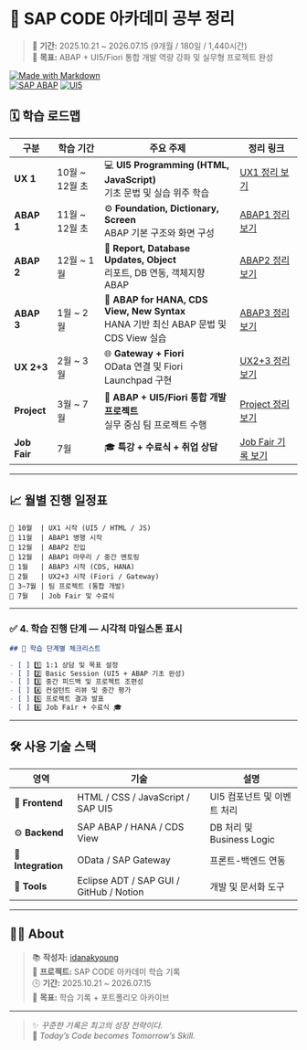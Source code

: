 # 🌟 SAP CODE 아카데미 공부 정리

> 💼 **기간:** 2025.10.21 ~ 2026.07.15 (9개월 / 180일 / 1,440시간)  
> 🎯 **목표:** ABAP + UI5/Fiori 통합 개발 역량 강화 및 실무형 프로젝트 완성  

[![Made with Markdown](https://img.shields.io/badge/MD-Markdown-blue?logo=markdown)](https://daringfireball.net/projects/markdown/)  
[![SAP ABAP](https://img.shields.io/badge/SAP-ABAP-0FAAFF?logo=sap)](https://developers.sap.com/topics/abap.html)
[![UI5](https://img.shields.io/badge/SAP-UI5-009FDA?logo=sap)](https://ui5.sap.com)


## 🗓️ 학습 로드맵

| 구분 | 학습 기간 | 주요 주제 | 정리 링크 |
|------|------------|------------|------------|
| **UX 1** | 10월 ~ 12월 초 | 💻 **UI5 Programming (HTML, JavaScript)**<br>기초 문법 및 실습 위주 학습 | [UX1 정리 보기](https://idanakyoung.github.io/sapcode/ux1) |
| **ABAP 1** | 11월 ~ 12월 초 | ⚙️ **Foundation, Dictionary, Screen**<br>ABAP 기본 구조와 화면 구성 | [ABAP1 정리 보기](https://idanakyoung.github.io/sapcode/abap1) |
| **ABAP 2** | 12월 ~ 1월 | 🧩 **Report, Database Updates, Object**<br>리포트, DB 연동, 객체지향 ABAP | [ABAP2 정리 보기](https://idanakyoung.github.io/sapcode/abap2) |
| **ABAP 3** | 1월 ~ 2월 | 🧠 **ABAP for HANA, CDS View, New Syntax**<br>HANA 기반 최신 ABAP 문법 및 CDS View 실습 | [ABAP3 정리 보기](https://idanakyoung.github.io/sapcode/abap3) |
| **UX 2+3** | 2월 ~ 3월 | 🌐 **Gateway + Fiori**<br>OData 연결 및 Fiori Launchpad 구현 | [UX2+3 정리 보기](https://idanakyoung.github.io/sapcode/ux23) |
| **Project** | 3월 ~ 7월 | 🚀 **ABAP + UI5/Fiori 통합 개발 프로젝트**<br>실무 중심 팀 프로젝트 수행 | [Project 정리 보기](https://idanakyoung.github.io/sapcode/project) |
| **Job Fair** | 7월 | 🎓 **특강 + 수료식 + 취업 상담** | [Job Fair 기록 보기](https://idanakyoung.github.io/sapcode/jobfair) |

---

## 📈 월별 진행 일정표

```text
📅 10월  | UX1 시작 (UI5 / HTML / JS)
📅 11월  | ABAP1 병행 시작
📅 12월  | ABAP2 진입
📅 12월  | ABAP1 마무리 / 중간 멘토링
📅 1월   | ABAP3 시작 (CDS, HANA)
📅 2월   | UX2+3 시작 (Fiori / Gateway)
📅 3~7월 | 팀 프로젝트 (통합 개발)
📅 7월   | Job Fair 및 수료식
```
---

### ✅ 4. 학습 진행 단계 — 시각적 마일스톤 표시

```markdown
## 🧱 학습 단계별 체크리스트

- [ ] 1️⃣ 1:1 상담 및 목표 설정  
- [ ] 2️⃣ Basic Session (UI5 + ABAP 기초 완성)  
- [ ] 3️⃣ 중간 피드백 및 프로젝트 조편성  
- [ ] 4️⃣ 컨설턴트 리뷰 및 중간 평가  
- [ ] 5️⃣ 프로젝트 결과 발표  
- [ ] 6️⃣ Job Fair + 수료식 🎓  
```
---

## 🛠️ 사용 기술 스택

| 영역 | 기술 | 설명 |
|------|------|------|
| 🧩 **Frontend** | HTML / CSS / JavaScript / SAP UI5 | UI5 컴포넌트 및 이벤트 처리 |
| ⚙️ **Backend** | SAP ABAP / HANA / CDS View | DB 처리 및 Business Logic |
| 🔗 **Integration** | OData / SAP Gateway | 프론트-백엔드 연동 |
| 🧰 **Tools** | Eclipse ADT / SAP GUI / GitHub / Notion | 개발 및 문서화 도구 |
---

## 🧑‍💻 About

> 📚 **작성자:** [idanakyoung](https://github.com/idanakyoung)  
> 💬 **프로젝트:** SAP CODE 아카데미 학습 기록  
> 🕓 **기간:** 2025.10.21 ~ 2026.07.15  
> 🎯 **목표:** 학습 기록 + 포트폴리오 아카이브  

---

> ✨ *꾸준한 기록은 최고의 성장 전략이다.*  
> 🚀 *Today’s Code becomes Tomorrow’s Skill.*

